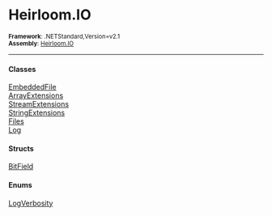 # Heirloom.IO

<small>**Framework**: .NETStandard,Version=v2.1</small>  
<small>**Assembly**: [Heirloom.IO](../Heirloom.IO/Heirloom.IO.md)</small>  

--------------------------------------------------------------------------------

#### Classes
[EmbeddedFile](Heirloom.IO.EmbeddedFile.md)  
[ArrayExtensions](Heirloom.IO.ArrayExtensions.md)  
[StreamExtensions](Heirloom.IO.StreamExtensions.md)  
[StringExtensions](Heirloom.IO.StringExtensions.md)  
[Files](Heirloom.IO.Files.md)  
[Log](Heirloom.IO.Log.md)  

#### Structs
[BitField](Heirloom.IO.BitField.md)  

#### Enums
[LogVerbosity](Heirloom.IO.LogVerbosity.md)  


